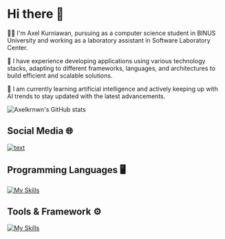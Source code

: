 # Hi there 👋

🧒🏻 I'm Axel Kurniawan, pursuing as a computer science student in BINUS University and working as a laboratory assistant in Software Laboratory Center. 

🌟 I have experience developing applications using various technology stacks, adapting to different frameworks, languages, and architectures to build efficient and scalable solutions.

📔 I am currently learning artificial intelligence and actively keeping up with AI trends to stay updated with the latest advancements.

![Axelkrnwn's GitHub stats](https://github-readme-stats.vercel.app/api?username=axelkrnwn&show_icons=true&theme=radical)

## Social Media 🌐
[![text](https://img.shields.io/badge/LinkedIn-0077B5?style=for-the-badge&logo=linkedin&logoColor=white)](https://www.linkedin.com/in/axel-kurniawan-970848226/)

## Programming Languages 🖥️
[![My Skills](https://skillicons.dev/icons?i=js,c,cs,cpp,java,python,php,kotlin,rust,go,ts)](https://skillicons.dev)

## Tools & Framework ⚙️
[![My Skills](https://skillicons.dev/icons?i=laravel,react,vite,unity,tailwind,bootstrap,docker,express,mongodb,firebase,mysql,postgresql,flask,electron,tauri,sklearn,tensorflow,scss,svelte,nest,azure,terraform,git)](https://skillicons.dev)
<!--
**axelkrnwn/axelkrnwn** is a ✨ _special_ ✨ repository because its `README.md` (this file) appears on your GitHub profile.

Here are some ideas to get you started:

-  I’m currently working on ...
-  I’m currently learning ...
- 👯 I’m looking to collaborate on ...
- 🤔 I’m looking for help with ...
- 💬 Ask me about ...
- 📫 How to reach me: ...
- 😄 Pronouns: ...
- ⚡ Fun fact: ...
-->
